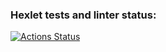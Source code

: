 ### Hexlet tests and linter status:
[![Actions Status](https://github.com/Nesaq/frontend-project-lvl3/workflows/hexlet-check/badge.svg)](https://github.com/Nesaq/frontend-project-lvl3/actions)